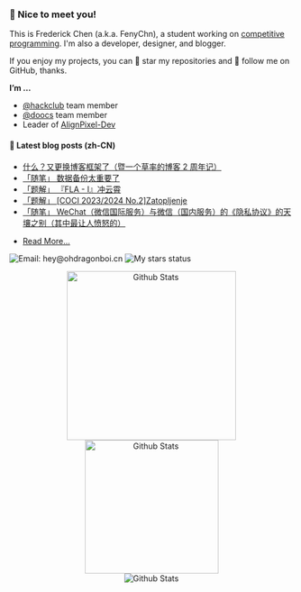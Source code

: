 ### :balloon: Nice to meet you!

This is Frederick Chen (a.k.a. FenyChn), a student working on [competitive programming](https://en.wikipedia.org/wiki/Competitive_programming). I'm also a developer, designer, and blogger.

If you enjoy my projects, you can :star2: star my repositories and :eyes: follow me on GitHub, thanks.

**I’m …**

- [@hackclub](https://github.com/hackclub) team member
- [@doocs](https://github.com/doocs) team member
- Leader of [AlignPixel-Dev](https://github.com/AlignPixel-Dev)

#### :book: Latest blog posts (zh-CN)

<!-- BLOG-POST-LIST:START -->
- [什么？又更换博客框架了（暨一个草率的博客 2 周年记）](http://www.ohdragonboi.cn/p/20250405/)
- [「随笔」 数据备份太重要了](http://www.ohdragonboi.cn/p/20240828/)
- [「题解」 『FLA - I』冲云霄](http://www.ohdragonboi.cn/p/20240803/)
- [「题解」 [COCI 2023/2024 No.2]Zatopljenje](http://www.ohdragonboi.cn/p/20240728/)
- [「随笔」 WeChat（微信国际服务）与微信（国内服务）的《隐私协议》的天壤之别（其中最让人愤怒的）](http://www.ohdragonboi.cn/p/20240713/)
<!-- BLOG-POST-LIST:END -->
- [Read More…](https://www.ohdragonboi.cn)

![Email: hey@ohdragonboi.cn](https://img.shields.io/badge/contact-hey%40ohdragonboi.cn-gren?logo=maildotru) ![My stars status](https://img.shields.io/github/stars/fenychn0206)

<div align="center">
  <img src="https://github-readme-stats.vercel.app/api?username=fenychn0206&theme=codeSTACKr" width="300px" title="Github Stats" />
  <img src="https://github-readme-stats.vercel.app/api/top-langs/?username=fenychn0206&layout=compact&theme=codeSTACKr" width="237px" title="Github Stats" />
  <br />
  <img src="https://github-profile-trophy.vercel.app/?username=fenychn0206&theme=juicyfresh&column=6&margin-w=10&margin-h=10&no-frame=true" title="Github Stats" />
</div>
